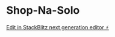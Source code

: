 # Shop-Na-Solo

[Edit in StackBlitz next generation editor ⚡️](https://stackblitz.com/~/github.com/beingsolo/Shop-Na-Solo)
